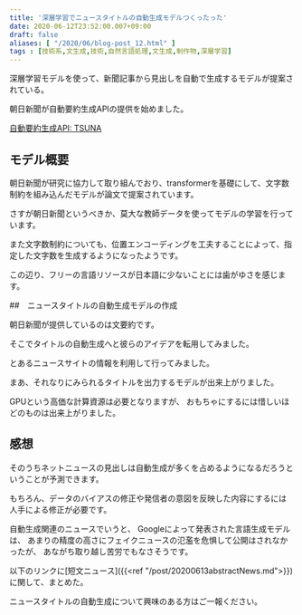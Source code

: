 ```yaml
---
title: '深層学習でニュースタイトルの自動生成モデルつくったった'
date: 2020-06-12T23:52:00.007+09:00
draft: false
aliases: [ "/2020/06/blog-post_12.html" ]
tags : [技術系,文生成,技術,自然言語処理,文生成,制作物,深層学習]
---
```



深層学習モデルを使って、新聞記事から見出しを自動で生成するモデルが提案されている。

朝日新聞が自動要約生成APIの提供を始めました。

[自動要約生成API: TSUNA
](https://cl.asahi.com/api_data/headlinegeneration.html)

## モデル概要

朝日新聞が研究に協力して取り組んでおり、transformerを基礎にして、文字数制約を組み込んだモデルが論文で提案されています。

さすが朝日新聞というべきか、莫大な教師データを使ってモデルの学習を行っています。

また文字数制約についても、位置エンコーディングを工夫することによって、指定した文字数を生成するようになったようです。

この辺り、フリーの言語リソースが日本語に少ないことには歯がゆさを感じます。

##　ニュースタイトルの自動生成モデルの作成

朝日新聞が提供しているのは文要約です。

そこでタイトルの自動生成へと彼らのアイデアを転用してみました。

とあるニュースサイトの情報を利用して行ってみました。

まあ、それなりにみられるタイトルを出力するモデルが出来上がりました。

GPUという高価な計算資源は必要となりますが、 おもちゃにするには惜しいほどのものは出来上がりました。

## 感想


そのうちネットニュースの見出しは自動生成が多くを占めるようになるだろうということが予測できます。

もちろん、データのバイアスの修正や発信者の意図を反映した内容にするには人手による修正が必要です。

自動生成関連のニュースでいうと、 Googleによって発表された言語生成モデルは、 あまりの精度の高さにフェイクニュースの氾濫を危惧して公開はされなかったが、 あながち取り越し苦労でもなさそうです。

以下のリンクに[短文ニュース]({{<ref "/post/20200613abstractNews.md">}})に関して、まとめた。

ニュースタイトルの自動生成について興味のある方はご一報ください。